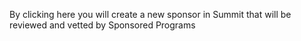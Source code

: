 By clicking here you will create a new sponsor in Summit that will be reviewed and vetted by Sponsored Programs
